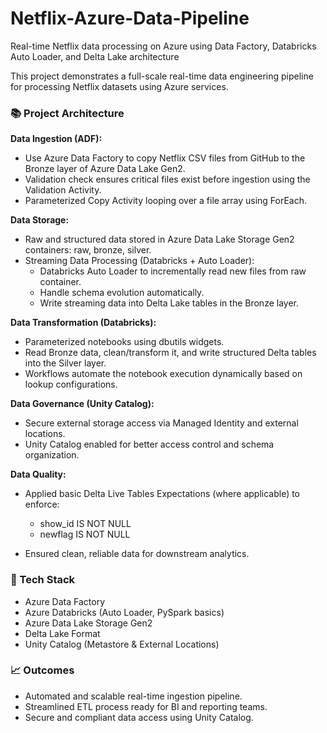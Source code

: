 # Netflix-Azure-Data-Pipeline
Real-time Netflix data processing on Azure using Data Factory, Databricks Auto Loader, and Delta Lake architecture

This project demonstrates a full-scale real-time data engineering pipeline for processing Netflix datasets using Azure services.

### 📚 Project Architecture
**Data Ingestion (ADF):**

- Use Azure Data Factory to copy Netflix CSV files from GitHub to the Bronze layer of Azure Data Lake Gen2.
- Validation check ensures critical files exist before ingestion using the Validation Activity.
- Parameterized Copy Activity looping over a file array using ForEach.

**Data Storage:**

- Raw and structured data stored in Azure Data Lake Storage Gen2 containers: raw, bronze, silver.
- Streaming Data Processing (Databricks + Auto Loader):
    - Databricks Auto Loader to incrementally read new files from raw container.
    - Handle schema evolution automatically.
    - Write streaming data into Delta Lake tables in the Bronze layer.

**Data Transformation (Databricks):**

- Parameterized notebooks using dbutils widgets.
- Read Bronze data, clean/transform it, and write structured Delta tables into the Silver layer.
- Workflows automate the notebook execution dynamically based on lookup configurations.

**Data Governance (Unity Catalog):**

- Secure external storage access via Managed Identity and external locations.
- Unity Catalog enabled for better access control and schema organization.

**Data Quality:**

- Applied basic Delta Live Tables Expectations (where applicable) to enforce:
    - show_id IS NOT NULL
    - newflag IS NOT NULL

- Ensured clean, reliable data for downstream analytics.

### 🔧 Tech Stack
* Azure Data Factory
* Azure Databricks (Auto Loader, PySpark basics)
* Azure Data Lake Storage Gen2
* Delta Lake Format
* Unity Catalog (Metastore & External Locations)


### 📈 Outcomes

- Automated and scalable real-time ingestion pipeline.
- Streamlined ETL process ready for BI and reporting teams.
- Secure and compliant data access using Unity Catalog.